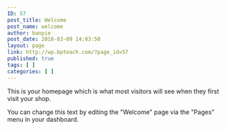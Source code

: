 ```yaml
---
ID: 57
post_title: Welcome
post_name: welcome
author: banpie
post_date: 2018-03-09 14:03:50
layout: page
link: http://wp.bpteach.com/?page_id=57
published: true
tags: [ ]
categories: [ ]
---
```

This is your homepage which is what most visitors will see when they first visit your shop.

You can change this text by editing the &quot;Welcome&quot; page via the &quot;Pages&quot; menu in your dashboard.